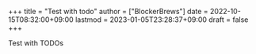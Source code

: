 +++
title = "Test with todo"
author = ["BlockerBrews"]
date = 2022-10-15T08:32:00+09:00
lastmod = 2023-01-05T23:28:37+09:00
draft = false
+++

Test with TODOs
